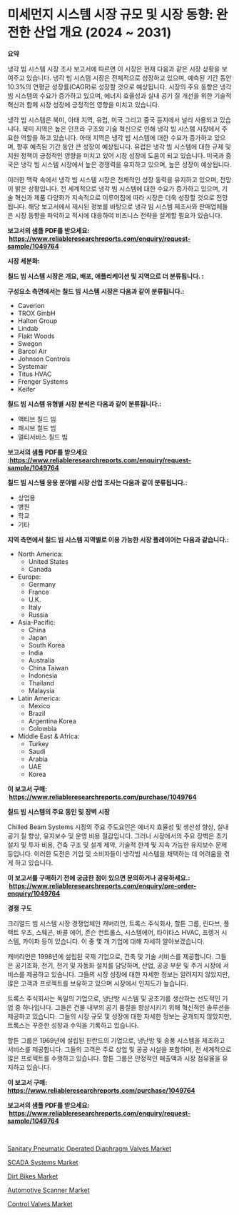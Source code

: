 <p><h1>미세먼지 시스템 시장 규모 및 시장 동향: 완전한 산업 개요 (2024 ~ 2031)</h1></p><p><strong>요약</strong></p>
<p><p>냉각 빔 시스템 시장 조사 보고서에 따르면 이 시장은 현재 다음과 같은 시장 상황을 보여주고 있습니다. 냉각 빔 시스템 시장은 전체적으로 성장하고 있으며, 예측된 기간 동안 10.3%의 연평균 성장률(CAGR)로 성장할 것으로 예상됩니다. 시장의 주요 동향은 냉각 빔 시스템의 수요가 증가하고 있으며, 에너지 효율성과 실내 공기 질 개선을 위한 기술적 혁신과 함께 시장 성장에 긍정적인 영향을 미치고 있습니다.</p><p>냉각 빔 시스템은 북미, 아태 지역, 유럽, 미국 그리고 중국 등지에서 널리 사용되고 있습니다. 북미 지역은 높은 인프라 구조와 기술 혁신으로 인해 냉각 빔 시스템 시장에서 주요한 역할을 하고 있습니다. 아태 지역은 냉각 빔 시스템에 대한 수요가 증가하고 있으며, 향후 예측된 기간 동안 큰 성장이 예상됩니다. 유럽은 냉각 빔 시스템에 대한 규제 및 지원 정책이 긍정적인 영향을 미치고 있어 시장 성장에 도움이 되고 있습니다. 미국과 중국은 냉각 빔 시스템 시장에서 높은 경쟁력을 유지하고 있으며, 높은 성장이 예상됩니다.</p><p>이러한 맥락 속에서 냉각 빔 시스템 시장은 전체적인 성장 동력을 유지하고 있으며, 전망이 밝은 상황입니다. 전 세계적으로 냉각 빔 시스템에 대한 수요가 증가하고 있으며, 기술 혁신과 제품 다양화가 지속적으로 이루어짐에 따라 시장은 더욱 성장할 것으로 전망됩니다. 해당 보고서에서 제시된 정보를 바탕으로 냉각 빔 시스템 제조사와 판매업체들은 시장 동향을 파악하고 적시에 대응하여 비즈니스 전략을 설계할 필요가 있습니다.</p></p>
<p><strong>보고서의 샘플 PDF를 받으세요: &nbsp;<a href="https://www.reliableresearchreports.com/enquiry/request-sample/1049764">https://www.reliableresearchreports.com/enquiry/request-sample/1049764</a></strong></p>
<p><strong>시장 세분화:</strong></p>
<p><strong> 칠드 빔 시스템 시장은 개요, 배포, 애플리케이션 및 지역으로 더 분류됩니다. :</strong></p>
<p><strong>구성요소 측면에서는 칠드 빔 시스템 시장은 다음과 같이 분류됩니다.:</strong></p>
<p><ul><li>Caverion</li><li>TROX GmbH</li><li>Halton Group</li><li>Lindab</li><li>Flakt Woods</li><li>Swegon</li><li>Barcol Air</li><li>Johnson Controls</li><li>Systemair</li><li>Titus HVAC</li><li>Frenger Systems</li><li>Keifer</li></ul></p>
<p><strong> 칠드 빔 시스템 유형별 시장 분석은 다음과 같이 분류됩니다.:</strong></p>
<p><ul><li>액티브 칠드 빔</li><li>패시브 칠드 빔</li><li>멀티서비스 칠드 빔</li></ul></p>
<p><strong>보고서의 샘플 PDF를 받으세요 :<a href="https://www.reliableresearchreports.com/enquiry/request-sample/1049764">https://www.reliableresearchreports.com/enquiry/request-sample/1049764</a></strong></p>
<p><strong> 칠드 빔 시스템 응용 분야별 시장 산업 조사는 다음과 같이 분류됩니다.:</strong></p>
<p><ul><li>상업용</li><li>병원</li><li>학교</li><li>기타</li></ul></p>
<p><strong>지역 측면에서 칠드 빔 시스템 지역별로 이용 가능한 시장 플레이어는 다음과 같습니다.:</strong></p>
<p><ul>
    <li>
        North America:
        <ul>
            <li>United States</li>
            <li>Canada</li>
        </ul>
    </li>
    <li>
        Europe:
        <ul>
            <li>Germany</li>
            <li>France</li>
            <li>U.K.</li>
            <li>Italy</li>
            <li>Russia</li>
        </ul>
    </li>
    <li>
        Asia-Pacific:
        <ul>
            <li>China</li>
            <li>Japan</li>
            <li>South Korea</li>
            <li>India</li>
            <li>Australia</li>
            <li>China Taiwan</li>
            <li>Indonesia</li>
            <li>Thailand</li>
            <li>Malaysia</li>
        </ul>
    </li>
    <li>
        Latin America:
        <ul>
            <li>Mexico</li>
            <li>Brazil</li>
            <li>Argentina Korea</li>
            <li>Colombia</li>
        </ul>
    </li>
    <li>
        Middle East & Africa:
        <ul>
            <li>Turkey</li>
            <li>Saudi</li>
            <li>Arabia</li>
            <li>UAE</li>
            <li>Korea</li>
        </ul>
    </li>
    </ul></p>
<p><strong>이 보고서 구매: &nbsp;<a href="https://www.reliableresearchreports.com/purchase/1049764">https://www.reliableresearchreports.com/purchase/1049764</a></strong></p>
<p><strong>칠드 빔 시스템의 주요 동인 및 장벽 시장</strong></p>
<p><p>Chilled Beam Systems 시장의 주요 주도요인은 에너지 효율성 및 생산성 향상, 실내 공기 질 향상, 유지보수 및 운영 비용 절감입니다. 그러나 시장에서의 주요 장벽은 초기 설치 및 투자 비용, 건축 구조 및 설계 제약, 기술적 한계 및 지속 가능한 유지보수 문제 등입니다. 이러한 도전은 기업 및 소비자들이 냉각빔 시스템을 채택하는 데 어려움을 겪게 하고 있습니다.</p></p>
<p><strong>이 보고서를 구매하기 전에 궁금한 점이 있으면 문의하거나 공유하세요.: &nbsp;<a href="https://www.reliableresearchreports.com/enquiry/pre-order-enquiry/1049764">https://www.reliableresearchreports.com/enquiry/pre-order-enquiry/1049764</a></strong></p>
<p><strong>경쟁 구도</strong></p>
<p><p>크리얼드 빔 시스템 시장 경쟁업체인 캐버리언, 트록스 주식회사, 할튼 그룹, 린다브, 플랙트 우즈, 스웨곤, 바콜 에어, 존슨 컨트롤스, 시스템에어, 타이타스 HVAC, 프렝거 시스템, 카이퍼 등이 있습니다. 이 중 몇 개 기업에 대해 자세히 알아보겠습니다.</p><p>캐버리언은 1998년에 설립된 국제 기업으로, 건축 및 기술 서비스를 제공합니다. 그들은 공기조화, 전기, 전기 및 자동화 설치를 담당하며, 산업, 공공 부문 및 주거 시장에 서비스를 제공하고 있습니다. 그들의 시장 성장에 대한 자세한 정보는 알려지지 않았지만, 많은 고객과 프로젝트를 보유하고 있으며 시장에서 인지도가 높습니다.</p><p>트록스 주식회사는 독일의 기업으로, 냉난방 시스템 및 공조기를 생산하는 선도적인 기업 중 하나입니다. 그들은 건물 내부의 공기 품질을 향상시키기 위해 혁신적인 솔루션을 제공하고 있습니다. 그들의 시장 규모 및 성장에 대한 자세한 정보는 공개되지 않았지만, 트록스는 꾸준한 성장과 수익을 기록하고 있습니다.</p><p>할튼 그룹은 1969년에 설립된 핀란드의 기업으로, 냉난방 및 송풍 시스템을 제조하고 서비스를 제공합니다. 그들의 고객은 주로 상업 및 공공 시설을 포함하며, 전 세계적으로 많은 프로젝트를 수행하고 있습니다. 할튼 그룹은 안정적인 매출액과 시장 점유율을 유지하고 있습니다.</p></p>
<p><strong>이 보고서 구매: &nbsp; <a href="https://www.reliableresearchreports.com/purchase/1049764">https://www.reliableresearchreports.com/purchase/1049764</a></strong></p>
<p><strong>보고서의 샘플 PDF를 받으세요: &nbsp;<a href="https://www.reliableresearchreports.com/enquiry/request-sample/1049764">https://www.reliableresearchreports.com/enquiry/request-sample/1049764</a></strong><strong></strong></p>
<p>&nbsp;</p>
<p><p><a href="https://angry-finch-aaf.notion.site/Sanitary-Pneumatic-Operated-Diaphragm-Valves-Market-Size-2024-2031-Global-Industrial-Analysis-Key-7f84852ee3a0467fbe6ca30629d8ca44">Sanitary Pneumatic Operated Diaphragm Valves Market</a></p><p><a href="https://issuu.com/reportprime-2/docs/scada-systems-market-size-2030.pptx">SCADA Systems Market</a></p><p><a href="https://github.com/FassouRP/Market-Research-Report-List-3/blob/main/dirt-bikes-market.md">Dirt Bikes Market</a></p><p><a href="https://github.com/rahu1506/Market-Research-Report-List-3/blob/main/automotive-scanner-market.md">Automotive Scanner Market</a></p><p><a href="https://chivalrous-flock-a86.notion.site/Control-Valves-Market-Size-Growth-and-Forecast-from-2024-2031-c5954ecc520a442cb0744e2708730203">Control Valves Market</a></p></p>